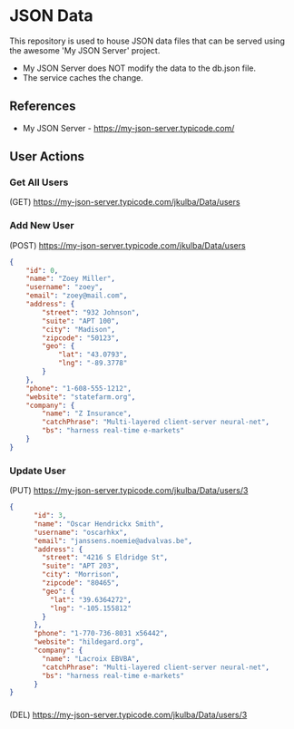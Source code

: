 # JSON Data

This repository is used to house JSON data files that can be served using the awesome 'My JSON Server' project.
- My JSON Server does NOT modify the data to the db.json file.
- The service caches the change.

## References
- My JSON Server - https://my-json-server.typicode.com/

## User Actions
### Get All Users
(GET) https://my-json-server.typicode.com/jkulba/Data/users

### Add New User
(POST) https://my-json-server.typicode.com/jkulba/Data/users
```json
{
    "id": 0,
    "name": "Zoey Miller",
    "username": "zoey",
    "email": "zoey@mail.com",
    "address": {
        "street": "932 Johnson",
        "suite": "APT 100",
        "city": "Madison",
        "zipcode": "50123",
        "geo": {
            "lat": "43.0793",
            "lng": "-89.3778"
        }
    },
    "phone": "1-608-555-1212",
    "website": "statefarm.org",
    "company": {
        "name": "Z Insurance",
        "catchPhrase": "Multi-layered client-server neural-net",
        "bs": "harness real-time e-markets"
    }
}
```
### Update User
(PUT) https://my-json-server.typicode.com/jkulba/Data/users/3
```json
{
      "id": 3,
      "name": "Oscar Hendrickx Smith",
      "username": "oscarhkx",
      "email": "janssens.noemie@advalvas.be",
      "address": {
        "street": "4216 S Eldridge St",
        "suite": "APT 203",
        "city": "Morrison",
        "zipcode": "80465",
        "geo": {
          "lat": "39.6364272",
          "lng": "-105.155812"
        }
      },
      "phone": "1-770-736-8031 x56442",
      "website": "hildegard.org",
      "company": {
        "name": "Lacroix EBVBA",
        "catchPhrase": "Multi-layered client-server neural-net",
        "bs": "harness real-time e-markets"
      }
}
```
### 
(DEL) https://my-json-server.typicode.com/jkulba/Data/users/3

